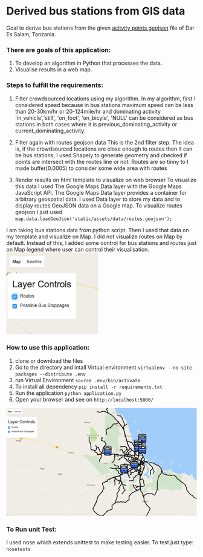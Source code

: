 # Derived bus stations from GIS data

Goal to derive bus stations from the given  [acitvity points geojson][1] file of Dar Es Salam, Tanzania.

### There are goals of this application:
1. To develop an algorithm in Python that processes the data.
2. Visualise results in a web map.

### Steps to fulfill the requirements:
1. Filter crowdsourced locations using my algorithm.
 In my algorithm, first I considered speed because in bus stations maximum speed can be less than 20-30km/hr or 20-124mile/hr and dominating
 activity 'in_vehicle','still', 'on_foot', 'on_bicyle', 'NULL' can be considered as bus stations in both cases where it
 is previous_dominating_activity or current_dominating_activity.

2. Filter again with routes geojson data
This is the 2nd filter step. The idea is, if the crowdsourced locations are close enough to routes then it can be bus stations,
I used Shapely to generate geometry and checked if points are intersect with the routes line or not. Routes are so tinny to I made
buffer(0.0005) to consider some wide area with routes

3. Render results on html template to visualize on web browser
To visualize this data I used The Google Maps Data layer with  the Google Maps JavaScript API. The Google Maps Data layer
provides a container for arbitrary geospatial data. I used Data layer to store my data and to display routes GeoJSON data on a Google map.
To visualize routes geojson I just used
  `map.data.loadGeoJson('static/assets/data/routes.geojson');`

I am taking bus stations data from python script. Then I used that data on my template and visualize on Map. I did not visualize
routes on Map by default. Instead of this, I added some control for bus stations and routes just on Map legend where
user can control their visualisation.
 ![Control pannel](static/assets/img/map_control.png?raw=true "Control Panel")

### How to use this application:
 1. clone or download the files
 2. Go to the directory and intall Virtual environment `virtualenv --no-site-packages --distribute .env`
 3. run Virtual Environment `source .env/bin/activate`
 4. To install all dependency `pip install -r requirements.txt`
 5. Run the application `python application.py`
 6. Open your browser and see on `http://localhost:5000/`

  ![Map View](static/assets/img/map_view.png?raw=true "Map View")

### To Run unit Test:
I used nose which extends unittest to make testing easier. To test just type:
 `nosetests`

[1]: https://github.com/avastamin/derived_bus_stoppage_from_GIS_data/blob/master/static/assets/data/activity_points.geojson "activity_points.geojson"
